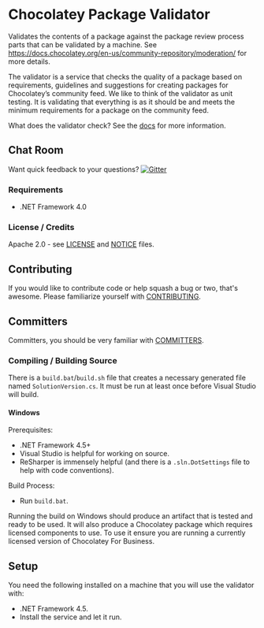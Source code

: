 # Chocolatey Package Validator

Validates the contents of a package against the package review process parts that can be validated by a machine. See https://docs.chocolatey.org/en-us/community-repository/moderation/ for more details.

The validator is a service that checks the quality of a package based on requirements, guidelines and suggestions for creating packages for Chocolatey’s community feed. We like to think of the validator as unit testing. It is validating that everything is as it should be and meets the minimum requirements for a package on the community feed.

What does the validator check? See the [docs](https://docs.chocolatey.org/en-us/community-repository/moderation/package-validator/) for more information.

## Chat Room

Want quick feedback to your questions? [![Gitter](https://badges.gitter.im/Join%20Chat.svg)](https://gitter.im/chocolatey/choco?utm_source=badge&utm_medium=badge&utm_campaign=pr-badge&utm_content=badge)

### Requirements

* .NET Framework 4.0

### License / Credits

Apache 2.0 - see [LICENSE](https://github.com/chocolatey/package-validator/blob/master/LICENSE) and [NOTICE](https://github.com/chocolatey/package-validator/blob/master/NOTICE) files.

## Contributing

If you would like to contribute code or help squash a bug or two, that's awesome. Please familiarize yourself with [CONTRIBUTING](https://github.com/chocolatey/package-validator/blob/master/CONTRIBUTING.md).

## Committers

Committers, you should be very familiar with [COMMITTERS](https://github.com/chocolatey/package-validator/blob/master/COMMITTERS.md).

### Compiling / Building Source

There is a `build.bat`/`build.sh` file that creates a necessary generated file named `SolutionVersion.cs`. It must be run at least once before Visual Studio will build.

#### Windows

Prerequisites:

* .NET Framework 4.5+
* Visual Studio is helpful for working on source.
* ReSharper is immensely helpful (and there is a `.sln.DotSettings` file to help with code conventions).

Build Process:

* Run `build.bat`.

Running the build on Windows should produce an artifact that is tested and ready to be used. It will also produce a Chocolatey package which requires licensed components to use. To use it ensure you are running a currently licensed version of Chocolatey For Business.

## Setup

You need the following installed on a machine that you will use the validator with:

* .NET Framework 4.5.
* Install the service and let it run.